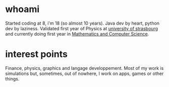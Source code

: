# whoami
Started coding at 8, i'm 18 (so almost 10 years). Java dev by heart, python dev by laziness. Validated first year of Physics at [university of strasbourg](https://www.unistra.fr) and currently doing first year in [Mathematics and Computer Science](https://mathinfo.unistra.fr/formations/licence/mathematiques/#data-rof-tab-presentation).

# interest points
Finance, physics, graphics and langage developpement.
Most of my work is simulations but, sometimes, out of nowhere, I work on apps, games or other things.
